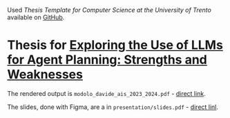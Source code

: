 Used _Thesis Template for Computer Science at the University of Trento_ available on [GitHub](https://github.com/unitn-drive/thesis).

# Thesis for [Exploring the Use of LLMs for Agent Planning: Strengths and Weaknesses](https://github.com/davidemodolo/LLMs_for_Agent_Planning)

The rendered output is `modolo_davide_ais_2023_2024.pdf` - [direct link](https://github.com/davidemodolo/master_thesis/blob/main/modolo_davide_ais_2023_2024.pdf).

The slides, done with Figma, are a in `presentation/slides.pdf` - [direct linl](https://github.com/davidemodolo/master_thesis/blob/main/presentation/slides.pdf).
